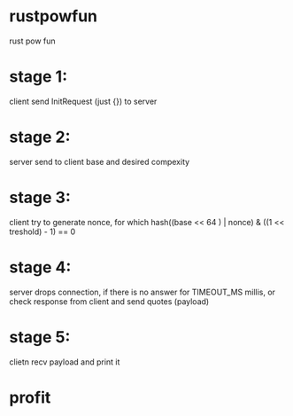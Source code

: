 # rustpowfun
rust pow fun 


# stage 1: 

client send InitRequest (just {}) to server

# stage 2:

server send to client base and desired compexity

# stage 3: 

client try to generate nonce, for which   hash((base << 64 ) | nonce)  & ((1 << treshold) - 1) == 0

# stage 4:

server drops connection, if there is no answer for TIMEOUT_MS millis, or check response from client and send quotes (payload)

# stage 5:

clietn recv payload and print it

# profit

